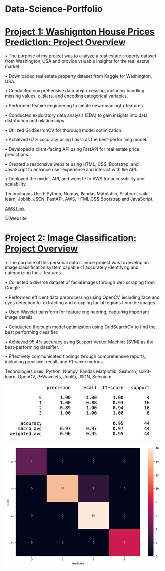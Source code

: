 # Data-Science-Portfolio

# [Project 1: Washignton House Prices Prediction: Project Overview](https://github.com/kamlishgoswami/Washington-House-Prices-Prediction/tree/main)

• The purpose of my project was to analyze a real estate property dataset from Washington, USA and provide valuable insights for the real estate market.

• Downloaded real estate property dataset from Kaggle for Washington, USA.

• Conducted comprehensive data preprocessing, including handling missing values, outliers, and encoding categorical variables.

• Performed feature engineering to create new meaningful features.

• Conducted exploratory data analysis (EDA) to gain insights into data distribution and relationships.

• Utilized GridSearchCV for thorough model optimization.

• Achieved 67% accuracy using Lasso as the best-performing model.

• Developed a client-facing API using FastAPI for real estate price predictions.

• Created a responsive website using HTML, CSS, Bootstrap, and JavaScript to enhance user experience and interact with the API.

• Deployed the model, API, and website to AWS for accessibility and scalability.

Technologies Used: Python, Numpy, Pandas Matplotlib, Seaborn, scikit-learn, Joblib, JSON, FastAPI, AWS, HTML,CSS,Bootstrap and JavaScript. 

[AWS Link](http://ec2-54-242-12-7.compute-1.amazonaws.com/)

![Website](Washigton%20House%20Prices%20Prediction.png)




# [Project 2: Image Classification: Project Overview](https://github.com/kamlishgoswami/Image-Classification-)

• The purpose of this personal data science project was to develop an image classification system capable of accurately identifying and  categorizing facial features. 

• Collected a diverse dataset of facial images through web scraping from Google

• Performed efficient data preprocessing using OpenCV, including face and eyes detection for extracting and cropping facial regions from the images.

• Used Wavelet transform for feature engineering, capturing important image details.

• Conducted thorough model optimization using GridSearchCV to find the best performing classifier.

• Achieved 95.4% accuracy using Support Vector Machine (SVM) as the best-performing classifier.

• Effectively communicated findings through comprehensive reports, including precision, recall, and F1-score metrics.

Technologies used: Python, Numpy, Pandas Matplotlib, Seaborn, scikit-learn, OpenCV, PyWavelets, Joblib, JSON, Selenium

![Classification Report](Screenshot%202023-05-22%20at%207.38.35%20PM.png) 

![Confusion Matrix](download.png) 
